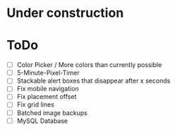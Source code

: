 # Under construction
# ToDo
- [ ] Color Picker / More colors than currently possible
- [ ] 5-Minute-Pixel-Timer
- [ ] Stackable alert boxes that disappear after x seconds
- [ ] Fix mobile navigation
- [ ] Fix placement offset
- [ ] Fix grid lines
- [ ] Batched image backups
- [ ] MySQL Database